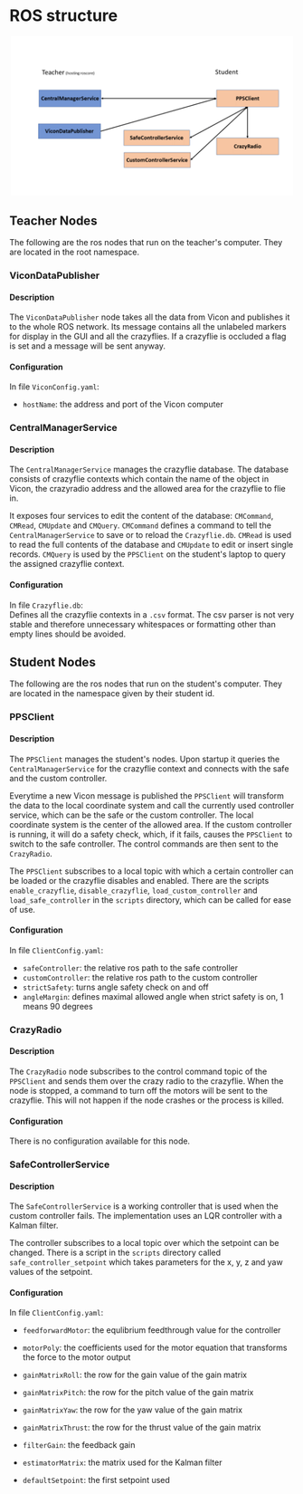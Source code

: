 # ROS structure

<p align="center">
<img src="./pics/ros_pics/GraphicalRepresentations.png" style="width: 500px;"/>
</p>

## Teacher Nodes
The following are the ros nodes that run on the teacher's computer. They are located in the root namespace.

### ViconDataPublisher

#### Description
The ``ViconDataPublisher`` node takes all the data from Vicon and publishes it to the whole ROS network. Its message contains all the unlabeled markers for display in the GUI and all the crazyflies. If a crazyflie is occluded a flag is set and a message will be sent anyway.

#### Configuration
In file ``ViconConfig.yaml``:
- ``hostName``: the address and port of the Vicon computer

### CentralManagerService

#### Description
The ``CentralManagerService`` manages the crazyflie database. The database consists of crazyflie contexts which contain the name of the object in Vicon, the crazyradio address and the allowed area for the crazyflie to flie in.

It exposes four services to edit the content of the database: ``CMCommand``, ``CMRead``, ``CMUpdate`` and ``CMQuery``. ``CMCommand`` defines a command to tell the ``CentralManagerService`` to save or to reload the ``Crazyflie.db``. ``CMRead`` is used to read the full contents of the database and ``CMUpdate`` to edit or insert single records. ``CMQuery`` is used by the ``PPSClient`` on the student's laptop to query the assigned crazyflie context.

#### Configuration
In file ``Crazyflie.db``: <br />
Defines all the crazyflie contexts in a ``.csv`` format. The csv parser is not very stable and therefore unnecessary whitespaces or formatting other than empty lines should be avoided.

## Student Nodes
The following are the ros nodes that run on the student's computer. They are located in the namespace given by their student id.

### PPSClient

#### Description
The ``PPSClient`` manages the student's nodes. Upon startup it queries the ``CentralManagerService`` for the crazyflie context and connects with the safe and the custom controller.

Everytime a new Vicon message is published the ``PPSClient`` will transform the data to the local coordinate system and call the currently used controller service, which can be the safe or the custom controller. The local coordinate system is the center of the allowed area. If the custom controller is running, it will do a safety check, which, if it fails, causes the ``PPSClient`` to switch to the safe controller. The control commands are then sent to the ``CrazyRadio``.

The ``PPSClient`` subscribes to a local topic with which a certain controller can be loaded or the crazyflie disables and enabled. There are the scripts ``enable_crazyflie``, ``disable_crazyflie``, ``load_custom_controller`` and ``load_safe_controller`` in the ``scripts`` directory, which can be called for ease of use.

#### Configuration
In file ``ClientConfig.yaml``:
- ``safeController``: the relative ros path to the safe controller
- ``customController``: the relative ros path to the custom controller
- ``strictSafety``: turns angle safety check on and off
- ``angleMargin``: defines maximal allowed angle when strict safety is on, 1 means 90 degrees

### CrazyRadio

#### Description
The ``CrazyRadio`` node subscribes to the control command topic of the ``PPSClient`` and sends them over the crazy radio to the crazyflie. When the node is stopped, a command to turn off the motors will be sent to the crazyflie. This will not happen if the node crashes or the process is killed.

#### Configuration
There is no configuration available for this node.

### SafeControllerService

#### Description
The ``SafeControllerService`` is a working controller that is used when the custom controller fails. The implementation uses an LQR controller with a Kalman filter.

The controller subscribes to a local topic over which the setpoint can be changed. There is a script in the ``scripts`` directory called ``safe_controller_setpoint`` which takes parameters for the x, y, z and yaw values of the setpoint.

#### Configuration
In file ``ClientConfig.yaml``:
- ``feedforwardMotor``: the equlibrium feedthrough value for the controller
- ``motorPoly``: the coefficients used for the motor equation that transforms the force to the motor output

- ``gainMatrixRoll``: the row for the gain value of the gain matrix
- ``gainMatrixPitch``: the row for the pitch value of the gain matrix
- ``gainMatrixYaw``: the row for the yaw value of the gain matrix
- ``gainMatrixThrust``: the row for the thrust value of the gain matrix

- ``filterGain``: the feedback gain
- ``estimatorMatrix``: the matrix used for the Kalman filter

- ``defaultSetpoint``: the first setpoint used
